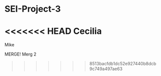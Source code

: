 # SEI-Project-3

<<<<<<< HEAD
Cecilia 
=======
Mike


MERGE!
Merg 2
>>>>>>> 8513bacfdb1dc52e927440b8dcb9c749a497ae63
